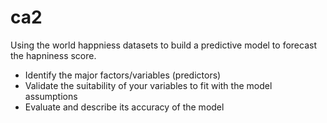 # ca2

Using the world happniess datasets to build a predictive model to forecast the hapniness score.
 - Identify the major factors/variables (predictors)
 - Validate the suitability of your variables to fit with the model assumptions
 - Evaluate and describe its accuracy of the model
